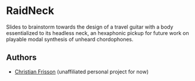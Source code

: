 # RaidNeck

Slides to brainstorm towards the design of a travel guitar with a body essentialized to its headless neck, an hexaphonic pickup for future work on playable modal synthesis of unheard chordophones. 

## Authors
 * [Christian Frisson](http://christian.frisson.re) (unaffiliated personal project for now)
